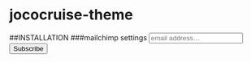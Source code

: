 jococruise-theme
==================


##INSTALLATION
###mailchimp settings
   	<input type="email" id="mc4wp_email" name="EMAIL" placeholder="email address&hellip;" required />
	<input type="submit" id="submit" value="Subscribe" />
